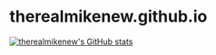 # therealmikenew.github.io

[![therealmikenew's GitHub stats](https://github-readme-stats.vercel.app/api?username=therealmikenew)](https://github.com/therealmikenew/github-readme-stats)
